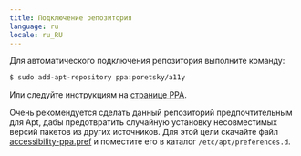 ```yaml
---
title: Подключение репозитория
language: ru
locale: ru_RU
---
```


Для автоматического подключения репозитория выполните команду:

```bash
$ sudo add-apt-repository ppa:poretsky/a11y
```

Или следуйте инструкциям на
[странице PPA](https://launchpad.net/~poretsky/+archive/ubuntu/a11y).

Очень рекомендуется сделать данный репозиторий предпочтительным для
Apt, дабы предотвратить случайную установку несовместимых версий
пакетов из других источников. Для этой цели скачайте файл
[accessibility-ppa.pref](files/accessibility-ppa.pref) и поместите его
в каталог `/etc/apt/preferences.d`.
